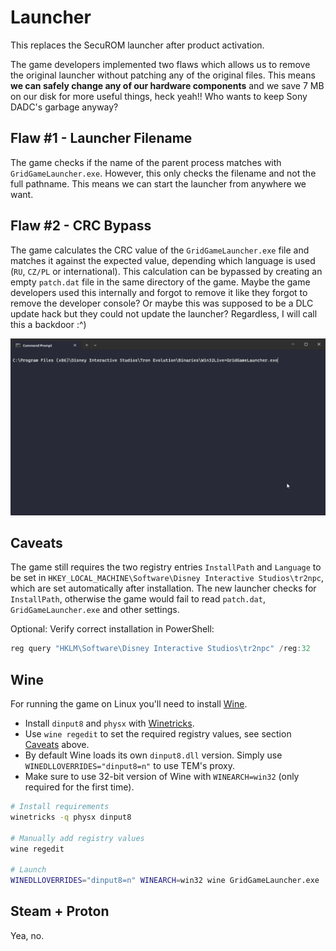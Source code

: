 # Launcher

This replaces the SecuROM launcher after product activation.

The game developers implemented two flaws which allows us to remove the original launcher without patching any of the
original files. This means **we can safely change any of our hardware components** and we save 7 MB on our disk for more
useful things, heck yeah!! Who wants to keep Sony DADC's garbage anyway?

## Flaw #1 - Launcher Filename

The game checks if the name of the parent process matches with `GridGameLauncher.exe`.
However, this only checks the filename and not the full pathname.
This means we can start the launcher from anywhere we want.

## Flaw #2 - CRC Bypass

The game calculates the CRC value of the `GridGameLauncher.exe` file and matches it against the expected value,
depending which language is used (`RU`, `CZ/PL` or international). This calculation can be bypassed by creating an empty
`patch.dat` file in the same directory of the game. Maybe the game developers used this internally and
forgot to remove it like they forgot to remove the developer console? Or maybe this was supposed to be a DLC update
hack but they could not update the launcher? Regardless, I will call this a backdoor :^\)

![crc-backdoor.gif](/doc/src/images/crc-backdoor.gif)

## Caveats

The game still requires the two registry entries `InstallPath` and `Language` to be set in
`HKEY_LOCAL_MACHINE\Software\Disney Interactive Studios\tr2npc`, which are set automatically after installation.
The new launcher checks for `InstallPath`, otherwise the game would fail to read `patch.dat`, `GridGameLauncher.exe`
and other settings.

Optional: Verify correct installation in PowerShell:

```ps1
reg query "HKLM\Software\Disney Interactive Studios\tr2npc" /reg:32
```

## Wine

For running the game on Linux you'll need to install [Wine][].

- Install `dinput8` and `physx` with [Winetricks].
- Use `wine regedit` to set the required registry values, see section [Caveats](#caveats) above.
- By default Wine loads its own `dinput8.dll` version. Simply use `WINEDLLOVERRIDES="dinput8=n"` to use TEM's proxy.
- Make sure to use 32-bit version of Wine with `WINEARCH=win32` (only required for the first time).

```bash
# Install requirements
winetricks -q physx dinput8

# Manually add registry values
wine regedit

# Launch
WINEDLLOVERRIDES="dinput8=n" WINEARCH=win32 wine GridGameLauncher.exe
```

[Wine]: https://www.winehq.org
[Winetricks]: https://github.com/Winetricks/winetricks

## Steam + Proton

Yea, no.
